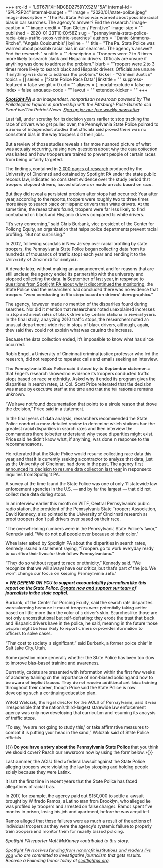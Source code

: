+++
arc-id = "L6T67IFXHNDCBDZ75DYXSZMF5A"
internal-id = "SPLPSP24"
internal-budget = ""
image = "2020/01/state-police.jpeg"
image-description = "The Pa. State Police was warned about possible racial bias in car searches. The agency's answer? End the research."
image-caption = ""
image-credit = "Dan Gleiter / PennLive"
image-size = ""
published = 2020-01-23T10:00:58Z
slug = "pennsylvania-state-police-racial-bias-traffic-stops-vehicle-searches"
authors = ["Daniel Simmons-Ritchie", "Angela Couloumbis"]
byline = ""
title = "The Pa. State Police was warned about possible racial bias in car searches. The agency's answer? End the research."
subtitle = ""
description = "Troopers were 2 to 3 times more likely to search black and Hispanic drivers. Officials are unsure if anything was done to address the problem."
blurb = "Troopers were 2 to 3 times more likely to search black and Hispanic drivers. Officials are unsure if anything was done to address the problem."
kicker = "Criminal Justice"
topics = []
series = ["State Police Race Data"]
linktitle = ""
suppress-featured = false
weight = 0
url = ""
aliases = []
modal-exclude = false
no-index = false
language-code = ""
layout = ""
extended-kicker = ""
+++

<a href="/"><i><b>Spotlight PA</b></i></a><i> is an independent, nonpartisan newsroom powered by The Philadelphia Inquirer in partnership with the Pittsburgh Post-Gazette and PennLive/The Patriot-News. </i><a href="/newsletters/" ><i>Sign up for our free weekly newsletter</i></a><i>.</i>

Last fall, under scrutiny for its decision years earlier to stop tracking the race of drivers who get pulled over, the Pennsylvania State Police pointed to a series of independent studies that officials said proved there was no consistent bias in the way troopers did their jobs.

But a review of those studies reveals a far more nuanced picture of what was actually occurring, raising new questions about why the data collection was halted and how troopers are trained to prevent people of certain races from being unfairly targeted.

The findings, contained in <a href="https://interactives.data.spotlightpa.org/2020/psp-citizen-contact-reports/" >2,000 pages of research</a> produced by the University of Cincinnati and obtained by Spotlight PA under the state public records law, indicated no consistent evidence over the study period that troopers stopped drivers, issued citations or made arrests based on race.

But they did reveal a persistent problem after stops had occurred: Year after year, according to the reports, troopers were roughly two to three times more likely to search black or Hispanic drivers than white drivers. At the same time, the researchers found, troopers were far less likely to find contraband on black and Hispanic drivers compared to white drivers.

“It’s very concerning,” said Chris Burbank, vice president of the Center for Policing Equity, an organization that helps police departments prevent racial profiling. “But not surprising.”

In 2002, following scandals in New Jersey over racial profiling by state troopers, the Pennsylvania State Police began collecting data from its hundreds of thousands of traffic stops each year and sending it to the University of Cincinnati for analysis.

A decade later, without making an announcement and for reasons that are still unclear, the agency ended its partnership with the university and stopped collecting the data. In September of last year, in response to <a href="https://www.spotlightpa.org/news/2019/09/pa-state-police-stopped-tracking-driver-race/" >questions from Spotlight PA about why it discontinued the monitoring</a>, the State Police said the researchers had concluded there was no evidence that troopers “were conducting traffic stops based on drivers’ demographics.”

The agency, however, made no mention of the disparities found during searches. Nor did it mention that researchers noted unexplained increases in stop and arrest rates of black drivers by certain stations in several years. In the final study, analyzing 2010 traffic stops, the researchers noted an unusual department-wide rise in stops of black drivers, although, again, they said they could not explain what was causing the increase.

Because the data collection ended, it’s impossible to know what has since occurred.

<script src="https://www.spotlightpa.org/embed.js" async></script><div data-spl-embed-version="1" data-spl-src="https://www.spotlightpa.org/embeds/newsletter/"></div>

Robin Engel, a University of Cincinnati criminal justice professor who led the research, did not respond to repeated calls and emails seeking an interview.

The Pennsylvania State Police said it stood by its September statements that Engel’s research showed no evidence its troopers conducted traffic stops based on race or ethnicity. Asked why it ended its program given the disparities in search rates, Lt. Col. Scott Price reiterated that the decision was made by executive staff at the time and that the full rationale remains unknown.

“We have not found documentation that points to a single reason that drove the decision,” Price said in a statement.

In the final years of data analysis, researchers recommended the State Police conduct a more detailed review to determine which stations had the greatest racial disparities in search rates and then interview the commanders there to better understand why those disparities might exist. Price said he didn’t know what, if anything, was done in response to the recommendations.

He reiterated that the State Police would resume collecting race data this year, and that it is currently seeking a contractor to analyze that data, just as the University of Cincinnati had done in the past. The agency <a href="https://www.spotlightpa.org/news/2019/09/pa-state-police-stopped-tracking-driver-race/" >first announced its decision to resume data collection last year</a> in response to inquiries from Spotlight PA.

A survey at the time found the State Police was one of only 11 statewide law enforcement agencies in the U.S. — and by far the largest — that did not collect race data during stops.

In an interview earlier this month on WITF, Central Pennsylvania’s public radio station, the president of the Pennsylvania State Troopers Association, David Kennedy, also pointed to the University of Cincinnati research as proof troopers don't pull drivers over based on their race.

"The overwhelming numbers were in the Pennsylvania State Police's favor," Kennedy said. "We do not pull people over because of their color."

When later asked by Spotlight PA about the disparities in search rates, Kennedy issued a statement saying, “Troopers go to work everyday ready to sacrifice their lives for their fellow Pennsylvanians.”

“They do so without regard to race or ethnicity,” Kennedy said. “We recognize that we will always have our critics, but that's part of the job. We won't change our focus on keeping Pennsylvania safe."

<b>» </b><i><b>WE DEPEND ON YOU to support accountability journalism like this report on the State Police. </b></i><a href="https://www.spotlightpa.org/donate" ><i><b>Donate now and support our team of journalists</b></i></a><i><b> in the state capital.</b></i>

Burbank, of the Center for Policing Equity, said the search rate disparities were alarming because it meant troopers were potentially taking action based on little more than the color of a driver’s skin. Searches like those are not only unconstitutional but self-defeating: they erode the trust that black and Hispanic drivers have in the police, he said, meaning in the future those people might be less likely to report crimes or provide information to officers to solve cases.

“That cost to society is significant,” said Burbank, a former police chief in Salt Lake City, Utah.

Some question more generally whether the State Police has been too slow to improve bias-based training and awareness.

Currently, cadets are presented with information within the first few weeks of academy training on the importance of non-biased policing and how to be aware of implicit biases. They do not receive additional anti-bias training throughout their career, though Price said the State Police is now developing such a continuing education plan.

Witold Walczak, the legal director for the ACLU of Pennsylvania, said it was irresponsible that the nation’s third-largest statewide law enforcement agency was only now developing that curriculum and resuming its analysis of traffic stops.

“To say, ‘we are not going to study this,’ or take affirmative measures to combat it is putting your head in the sand,” Walczak said of State Police officials.

{{<tips-inline>}} <b>Do you have a story about the Pennsylvania State Police</b> that you think we should cover? Reach our newsroom now by using the form below. {{</tips-inline>}}

Last summer, the ACLU filed a federal lawsuit against the State Police alleging troopers were violating the law by stopping and holding people solely because they were Latinx.

It isn’t the first time in recent years that the State Police has faced allegations of racial bias.

In 2017, for example, the agency paid out $150,000 to settle a lawsuit brought by Wilfredo Ramos, a Latino man from Brooklyn, who alleged he was profiled by troopers and arrested on false charges. Ramos spent five months in prison, losing his job and apartment, before he was acquitted.

Ramos alleged that those failures were as much a result of the actions of individual troopers as they were the agency’s systemic failure to properly train troopers and monitor them for racially biased policing.

<i>Spotlight PA reporter Matt McKinney contributed to this story.</i>

<a href="https://www.spotlightpa.org/"><i>Spotlight PA</i></a><i> receives </i><a href="https://www.spotlightpa.org/support"><i>funding from nonprofit institutions and readers like you</i></a><i> who are committed to investigative journalism that gets results. Become a Founding Donor today at </i><a href="https://www.spotlightpa.org/"><i>spotlightpa.org</i></a><i>.</i>
